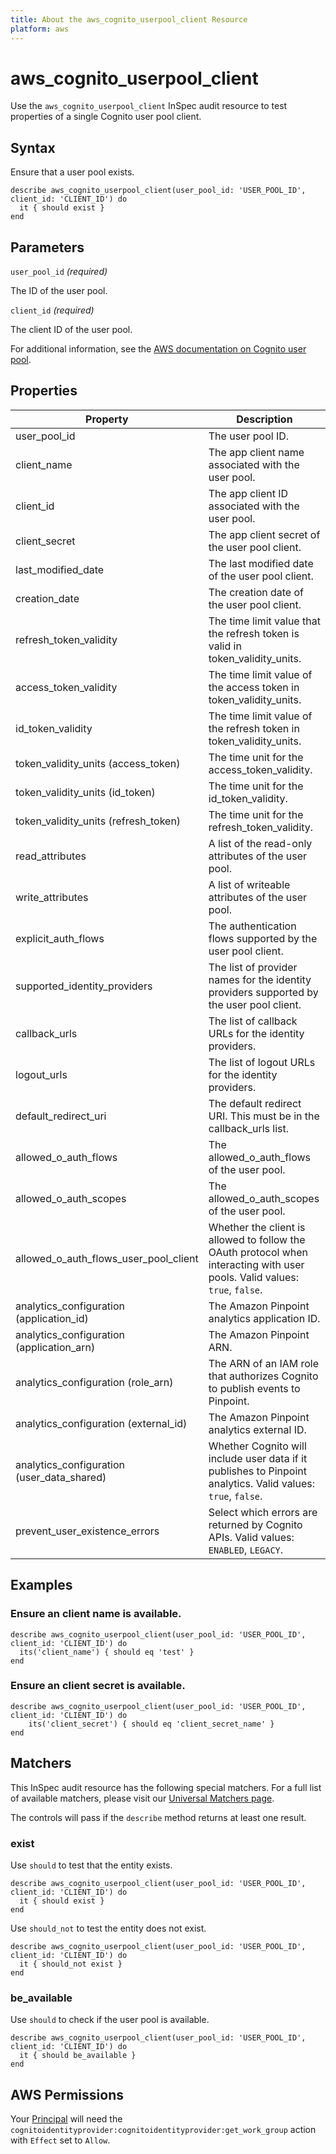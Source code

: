 ```yaml
---
title: About the aws_cognito_userpool_client Resource
platform: aws
---
```


# aws\_cognito\_userpool\_client

Use the `aws_cognito_userpool_client` InSpec audit resource to test properties of a single Cognito user pool client.

## Syntax

Ensure that a user pool exists.

    describe aws_cognito_userpool_client(user_pool_id: 'USER_POOL_ID', client_id: 'CLIENT_ID') do
      it { should exist }
    end

## Parameters

`user_pool_id` _(required)_

The ID of the user pool.


`client_id` _(required)_

The client ID of the user pool.

For additional information, see the [AWS documentation on Cognito user pool](https://docs.aws.amazon.com/AWSCloudFormation/latest/UserGuide/aws-resource-cognito-userpoolclient.html).

## Properties

| Property | Description|
| --- | --- |
| user_pool_id | The user pool ID. |
| client_name | The app client name associated with the user pool. |
| client_id | The app client ID associated with the user pool. |
| client_secret | The app client secret of the user pool client. |
| last_modified_date | The last modified date of the user pool client. |
| creation_date | The creation date of the user pool client. |
| refresh_token_validity | The time limit value that the refresh token is valid in token_validity_units. |
| access_token_validity | The time limit value of the access token in token_validity_units. |
| id_token_validity | The time limit value of the refresh token in token_validity_units. |
| token_validity_units (access_token) | The time unit for the access_token_validity. |
| token_validity_units (id_token) | The time unit for the id_token_validity. |
| token_validity_units (refresh_token) | The time unit for the refresh_token_validity. |
| read_attributes | A list of the read-only attributes of the user pool. |
| write_attributes | A list of writeable attributes of the user pool. |
| explicit_auth_flows | The authentication flows supported by the user pool client. |
| supported_identity_providers | The list of provider names for the identity providers supported by the user pool client. |
| callback_urls | The list of callback URLs for the identity providers. |
| logout_urls | The list of logout URLs for the identity providers. |
| default_redirect_uri | The default redirect URI. This must be in the callback_urls list. |
| allowed_o_auth_flows | The allowed_o_auth_flows of the user pool. |
| allowed_o_auth_scopes | The allowed_o_auth_scopes of the user pool. |
| allowed_o_auth_flows_user_pool_client | Whether the client is allowed to follow the OAuth protocol when interacting with user pools. Valid values: `true`, `false`. |
| analytics_configuration (application_id) | The Amazon Pinpoint analytics application ID. |
| analytics_configuration (application_arn) | The Amazon Pinpoint ARN. |
| analytics_configuration (role_arn) | The ARN of an IAM role that authorizes Cognito to publish events to Pinpoint. |
| analytics_configuration (external_id) | The Amazon Pinpoint analytics external ID. |
| analytics_configuration (user_data_shared) | Whether Cognito will include user data if it publishes to Pinpoint analytics. Valid values: `true`, `false`. |
| prevent_user_existence_errors | Select which errors are returned by Cognito APIs. Valid values: `ENABLED`, `LEGACY`. |

## Examples

### Ensure an client name is available.

    describe aws_cognito_userpool_client(user_pool_id: 'USER_POOL_ID', client_id: 'CLIENT_ID') do
      its('client_name') { should eq 'test' }
    end

### Ensure an client secret is available.

    describe aws_cognito_userpool_client(user_pool_id: 'USER_POOL_ID', client_id: 'CLIENT_ID') do
        its('client_secret') { should eq 'client_secret_name' }
    end

## Matchers

This InSpec audit resource has the following special matchers. For a full list of available matchers, please visit our [Universal Matchers page](https://www.inspec.io/docs/reference/matchers/).

The controls will pass if the `describe` method returns at least one result.

### exist

Use `should` to test that the entity exists.

    describe aws_cognito_userpool_client(user_pool_id: 'USER_POOL_ID', client_id: 'CLIENT_ID') do
      it { should exist }
    end

Use `should_not` to test the entity does not exist.

    describe aws_cognito_userpool_client(user_pool_id: 'USER_POOL_ID', client_id: 'CLIENT_ID') do
      it { should_not exist }
    end

### be_available

Use `should` to check if the user pool is available.

    describe aws_cognito_userpool_client(user_pool_id: 'USER_POOL_ID', client_id: 'CLIENT_ID') do
      it { should be_available }
    end

## AWS Permissions

Your [Principal](https://docs.aws.amazon.com/IAM/latest/UserGuide/intro-structure.html#intro-structure-principal) will need the `cognitoidentityprovider:cognitoidentityprovider:get_work_group` action with `Effect` set to `Allow`.
